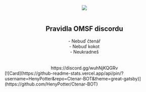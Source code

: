 <div align="center"><a href="https://media.discordapp.net/attachments/751468211341492285/776193613012402216/biznis_bracho.png?width=1440&height=601"><img src="https://cdn.discordapp.com/emojis/759776440450416671.png?v=1"></a></div><br>
<h2 align="center">Pravidla OMSF discordu</h2>
<div align="center">
- Nebuď čtenář <br>
- Nebuď kokot <br>
- Neukradneš <br>
  <br>
  <br>
  https://discord.gg/wuhNjKQGRv
  </div>
[![Card](https://github-readme-stats.vercel.app/api/pin/?username=HenyPotter&repo=Ctenar-BOT&theme=great-gatsby)](https://github.com/HenyPotter/Ctenar-BOT)

